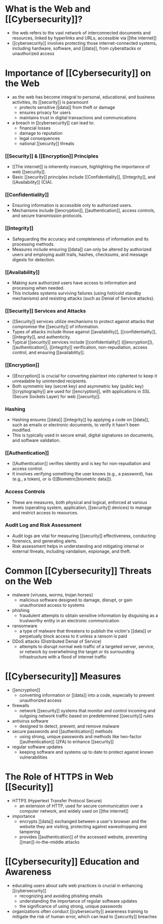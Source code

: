 # What is the Web and [[Cybersecurity]]?
- the web refers to the vast network of interconnected documents and resources, linked by hyperlinks and URLs, accessible via [[the internet]]
- [[cybersecurity]] involves protecting those internet-connected systems, including hardware, software, and [[data]], from cyberattacks or unauthorized access

# Importance of [[Cybersecurity]] on the Web
- as the web has become integral to personal, educational, and business activities, its [[security]] is paramount
	- protects sensitive [[data]] from theft or damage
	- ensures privacy for users
	- maintains trust in digital transactions and communications
- a breach in [[cybersecurity]] can lead to:
	- financial losses
	- damage to reputation
	- legal consequences
	- national [[security]] threats
### [[Security]] & [[Encryption]] Principles

- [[The internet]] is inherently insecure, highlighting the importance of web [[security]].
- Basic [[security]] principles include [[Confidentiality]], [[Integrity]], and [[Availability]] (CIA).

### [[Confidentiality]]

- Ensuring information is accessible only to authorized users.
- Mechanisms include [[encryption]], [[authentication]], access controls, and secure transmission protocols.

### [[Integrity]]

- Safeguarding the accuracy and completeness of information and its processing methods.
- Measures include ensuring [[data]] can only be altered by authorized users and employing audit trails, hashes, checksums, and message digests for detection.

### [[Availability]]

- Making sure authorized users have access to information and processing when needed.
- This includes systems surviving failures (using hot/cold standby mechanisms) and resisting attacks (such as Denial of Service attacks).

### [[Security]] Services and Attacks

- [[Security]] services utilize mechanisms to protect against attacks that compromise the [[security]] of information.
- Types of attacks include those against [[availability]], [[confidentiality]], [[integrity]], and authenticity.
- Typical [[security]] services include [[confidentiality]] ([[encryption]]), [[authentication]], [[integrity]] verification, non-repudiation, access control, and ensuring [[availability]].

### [[Encryption]]

- [[Encryption]] is crucial for converting plaintext into ciphertext to keep it unreadable by unintended recipients.
- Both symmetric key (secret key) and asymmetric key (public key) [[cryptography]] are used for [[encryption]], with applications in SSL (Secure Sockets Layer) for web [[security]].

### Hashing

- Hashing ensures [[data]] [[integrity]] by applying a code on [[data]], such as emails or electronic documents, to verify it hasn't been modified.
- This is typically used in secure email, digital signatures on documents, and software validation.

### [[Authentication]]

- [[Authentication]] verifies identity and is key for non-repudiation and access control.
- It involves verifying something the user knows (e.g., a password), has (e.g., a token), or is ([[Biometric|biometric data]]).

### Access Controls

- These are measures, both physical and logical, enforced at various levels (operating system, application, [[security]] devices) to manage and restrict access to resources.

### Audit Log and Risk Assessment

- Audit logs are vital for measuring [[security]] effectiveness, conducting forensics, and generating alerts.
- Risk assessment helps in understanding and mitigating internal or external threats, including vandalism, espionage, and theft.

# Common [[Cybersecurity]] Threats on the Web
- malware (viruses, worms, trojan horses)
	- malicious software designed to damage, disrupt, or gain unauthorized access to systems
- phishing
	- fraudulent attempts to obtain sensitive information by disguising as a trustworthy entity in an electronic communication
- ransomware
	- a type of malware that threatens to publish the victim's [[data]] or perpetually block access to it unless a ransom is paid
- DDoS attacks (Distributed Denial of Service)
	- attempts to disrupt normal web traffic of a targeted server, service, or network by overwhelming the target or its surrounding infrastructure with a flood of internet traffic

# [[Cybersecurity]] Measures
- [[encryption]]
	- converting information or [[data]] into a code, especially to prevent unauthorized access
- firewalls
	- network [[security]] systems that monitor and control incoming and outgoing network traffic based on predetermined [[security]] rules
- antivirus software
	- designed to detect, prevent, and remove malware
- secure passwords and [[authentication]] methods
	- using strong, unique passwords and methods like two-factor [[authentication]] (2FA) to enhance [[security]]
- regular software updates
	- keeping software and systems up to date to protect against known vulnerabilities

# The Role of HTTPS in Web [[Security]]
- HTTPS (Hypertext Transfer Protocol Secure)
	- an extension of HTTP, used for secure communication over a computer network, and widely used on [[the internet]]
- importance
	- encrypts [[data]] exchanged between a user's browser and the website they are visiting, protecting against eavesdropping and tampering
	- provides [[authentication]] of the accessed website, preventing [[man]]-in-the-middle attacks

# [[Cybersecurity]] Education and Awareness
- educating users about safe web practices is crucial in enhancing [[cybersecurity]]
	- recognizing and avoiding phishing emails
	- understanding the importance of regular software updates
	- the significance of using strong, unique passwords
- organizations often conduct [[cybersecurity]] awareness training to mitigate the risk of human error, which can lead to [[security]] breaches